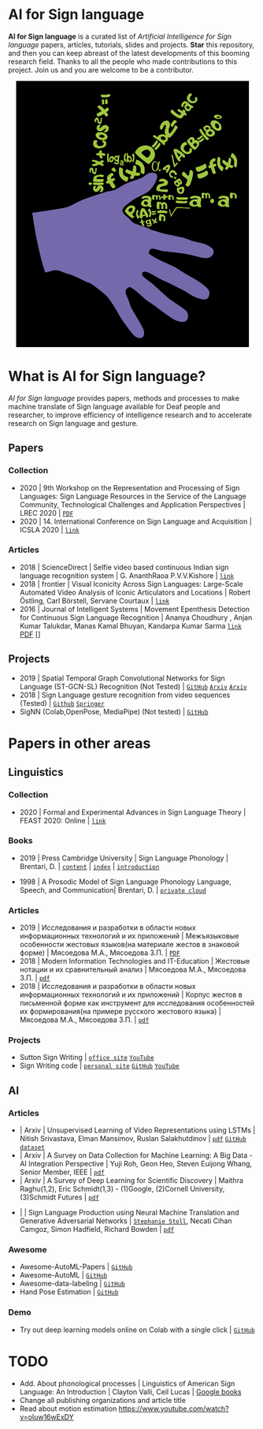 # AI for Sign language

**AI for Sign language** is a curated list of *Artificial Intelligence for Sign language* papers, articles, tutorials, slides and projects. **Star** this repository, and then you can keep abreast of the latest developments of this booming research field. Thanks to all the people who made contributions to this project. Join us and you are welcome to be a contributor.

<p align="center">
<img src="resources/img/banner.png" atl="banner"/>
</p>

# What is AI for Sign language?
*AI for Sign language* provides papers, methods and processes to make machine translate of Sign language available for Deaf people and researcher, to improve efficiency of intelligence research and to accelerate research on Sign language and gesture.

## Papers
### Collection
+ 2020 | 9th Workshop on the Representation and Processing of Sign Languages: Sign Language Resources in the Service of the Language
Community, Technological Challenges and Application Perspectives | LREC 2020 | [`PDF`](https://lrec2020.lrec-conf.org/media/proceedings/Workshops/Books/SIGN2020book.pdf?fbclid=IwAR35hZtAeFl7uBCmhowQT_7wc-9fdMwejT-_3_ddCSsJjDGnUBGKdssYg3U)
+ 2020 | 14. International Conference on Sign Language and Acquisition | ICSLA 2020 | [`link`](https://waset.org/sign-language-and-acquisition-conference-in-june-2020-in-toronto)
### Articles
+ 2018 | ScienceDirect | Selfie video based continuous Indian sign language recognition system | G. AnanthRaoa P.V.V.Kishore | [`link`](https://www.sciencedirect.com/science/article/pii/S2090447917300217?via%3Dihub)
+ 2018 | frontier | Visual Iconicity Across Sign Languages: Large-Scale Automated Video Analysis of Iconic Articulators and Locations | Robert Östling, Carl Börstell, Servane Courtaux | [`link`](https://www.frontiersin.org/articles/10.3389/fpsyg.2018.00725/full)
+ 2016 | Journal of Intelligent Systems | Movement Epenthesis Detection for Continuous Sign Language Recognition | Ananya Choudhury
, Anjan Kumar Talukdar, Manas Kamal Bhuyan, Kandarpa Kumar Sarma [`link`](https://www.degruyter.com/view/journals/jisys/26/3/article-p471.xml) [PDF](https://www.degruyter.com/downloadpdf/journals/jisys/26/3/article-p471.xml) []
## Projects
+ 2019 | Spatial Temporal Graph Convolutional Networks for Sign Language (ST-GCN-SL) Recognition (Not Tested) | [`GitHub`](https://github.com/amorim-cleison/st-gcn-sl) [`Arxiv`](https://arxiv.org/abs/1901.11164) [`Arxiv`](https://arxiv.org/abs/1801.07455) 
+ 2018 | Sign Language gesture recognition from video sequences (Tested) | [`Github`](https://github.com/hthuwal/sign-language-gesture-recognition) [`Springer`](https://link.springer.com/chapter/10.1007/978-981-10-7566-7_63)
+ SigNN (Colab,OpenPose, MediaPipe) (Not tested)  | [`GitHub`](https://github.com/Gilgahex/mediapipe) 

# Papers in other areas
## Linguistics
### Collection
+ 2020 | Formal and Experimental Advances in Sign Language Theory | FEAST 2020: Online | [`link`](https://sites.google.com/site/feastconference/home)
### Books
- 2019 | Press Cambridge University | Sign Language Phonology | Brentari, D. | [`content`](https://assets.cambridge.org/97811071/13473/frontmatter/9781107113473_frontmatter.pdf) | [`index`](https://assets.cambridge.org/97811071/13473/index/9781107113473_index.pdf) | [`introduction`](https://assets.cambridge.org/97811071/13473/excerpt/9781107113473_excerpt.pdf)
+ 1998 | A Prosodic Model of Sign Language Phonology Language, Speech, and Communication| Brentari, D. | [`private cloud`](https://docviewer.yandex.ru/view/30612767/?*=CohlLapz2jq%2BBqpRKZ3tUALHWFF7InVybCI6InlhLWRpc2s6Ly8vZGlzay9MaWJyYXJ5LzBf0JDQstGC0L7RgNGLL0RpYW5lQnJlbnRhcmkvQnJlbnRhcmk5OV9Qcm9zaWNfTW9kZWwucGRmIiwidGl0bGUiOiJCcmVudGFyaTk5X1Byb3NpY19Nb2RlbC5wZGYiLCJub2lmcmFtZSI6ZmFsc2UsInVpZCI6IjMwNjEyNzY3IiwidHMiOjE1OTI3MjU5NTM1NjgsInl1IjoiNDE5NTM2NzAxMTU5MDIwNTM4MSJ9)

### Articles
+ 2019 | Исследования и разработки в области новых информационных технологий и их приложений | Межъязыковые особенности жестовых языков(на материале жестов в знаковой форме) | Мясоедова М.А., Мясоедова З.П. | [`PDF`](https://cyberleninka.ru/article/n/mezhyazykovye-osobennosti-zhestovyh-yazykov-na-materiale-zhestov-v-znakovoy-forme/viewer)
+ 2018 | Modern Information Technologies and IT-Education | Жестовые нотации и их сравнительный анализ | Мясоедова М.А., Мясоедова З.П. | [`pdf`](https://cyberleninka.ru/article/n/zhestovye-notatsii-i-ih-sravnitelnyy-analiz/viewer)
+ 2018 | Исследования и разработки в области новых информационных технологий и их приложений | Корпус жестов в письменной форме как инструмент для исследования особенностей их формирования(на примере русского жестового языка) | Мясоедова М.А., Мясоедова З.П. | [`pdf`](https://cyberleninka.ru/article/n/korpus-zhestov-v-pismennoy-forme-kak-instrument-dlya-issledovaniya-osobennostey-ih-formirovaniya-na-primere-russkogo-zhestovogo-yazyka/viewer)

### Projects
+ Sutton Sign Writing | [`office site`](https://www.signwriting.org/) [`YouTube`](https://www.youtube.com/user/signwriting/featured)
+ Sign Writing code | [`personal site`](https://steveslevinski.me/) [`GitHub`](https://slevinski.github.io/SuttonSignWriting/) [`YouTube`](https://www.youtube.com/channel/UCXu4AXlG0rXFtk_5SzumDow/videos)

## AI
### Articles
+ | Arxiv | Unsupervised Learning of Video Representations using LSTMs | Nitish Srivastava, Elman Mansimov, Ruslan Salakhutdinov | [`pdf`](https://arxiv.org/abs/1502.04681) [`GitHub`](https://github.com/mansimov/unsupervised-videos) [`dataset`](http://www.cs.toronto.edu/~nitish/unsupervised_video/)
+ | Arxiv | A Survey on Data Collection for Machine Learning: A Big Data - AI Integration Perspective | Yuji Roh, Geon Heo, Steven Euijong Whang, Senior Member, IEEE | [`pdf`](https://arxiv.org/pdf/1811.03402.pdf)
+ | Arxiv | A Survey of Deep Learning for Scientific Discovery | Maithra Raghu(1,2), Eric Schmidt(1,3) - (1)Google, (2)Cornell University, (3)Schmidt Futures | [`pdf`](https://arxiv.org/pdf/2003.11755.pdf)
- |  | Sign Language Production using Neural Machine Translation and Generative Adversarial Networks | [`Stephanie Stoll`](https://www.cihancamgoz.com/), Necati Cihan Camgoz, Simon Hadfield, Richard Bowden | [`pdf`](http://www.cihancamgoz.com/pub/stoll2018bmvc.pdf)
### Awesome
+ Awesome-AutoML-Papers | [`GitHub`](https://github.com/hibayesian/awesome-automl-papers)
+ Awesome-AutoML | [`GitHub`](https://github.com/windmaple/awesome-AutoML)
+ Awesome-data-labeling | [`GitHub`](https://github.com/heartexlabs/awesome-data-labeling)
+ Hand Pose Estimation | [`GitHub`](https://github.com/xinghaochen/awesome-hand-pose-estimation)
### Demo
+ Try out deep learning models online on Colab with a single click | [`GitHub`](https://github.com/tugstugi/dl-colab-notebooks)

# TODO
- Add. About phonological processes | Linguistics of American Sign Language: An Introduction | Clayton Valli, Ceil Lucas | [Google books](https://books.google.ru/books?id=mfS3GlTLAUMC&pg=PA42&lpg=PA42&dq=movement+epenthesis+asl&source=bl&ots=QsVhQu-fDz&sig=ACfU3U0jYVizhwaKOBhv9rj7-xXLPqh-Rw&hl=ru&sa=X&ved=2ahUKEwi16K3v2JTqAhVilosKHZ2ABiUQ6AEwA3oECAoQAQ#v=onepage&q=movement%20epenthesis%20asl&f=false)
- Change all publishing organizations and article title
- Read about motion estimation https://www.youtube.com/watch?v=oluw16wExDY
